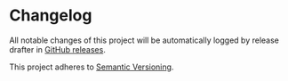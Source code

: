 # Changelog

All notable changes of this project will be automatically logged by release drafter in
[GitHub releases](https://github.com/simonsymhobven/pull-request-monitoring-plugin/releases).

This project adheres to [Semantic Versioning](https://semver.org/spec/v2.0.0.html).